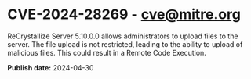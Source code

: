 # CVE-2024-28269 - cve@mitre.org

ReCrystallize Server 5.10.0.0 allows administrators to upload files to the server. The file upload is not restricted, leading to the ability to upload of malicious files. This could result in a Remote Code Execution.

**Publish date:** 2024-04-30
